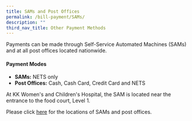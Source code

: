 ```yaml
---
title: SAMs and Post Offices
permalink: /bill-payment/SAMs/
description: ""
third_nav_title: Other Payment Methods
---
```

Payments can be made through Self-Service Automated Machines (SAMs) and at all post offices located nationwide.

#### Payment Modes

* **SAMs:** NETS only
* **Post Offices:** Cash, Cash Card, Credit Card and NETS

At KK Women's and Children's Hospital, the SAM is located near the entrance to the food court, Level 1.

Please click [here](https://www.singpost.com/locate-us) for the locations of SAMs and post offices.